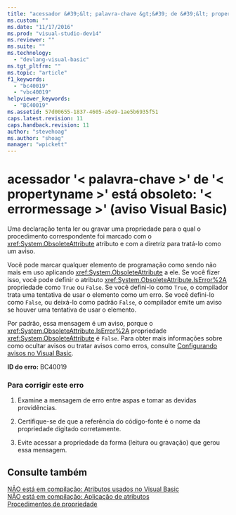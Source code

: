 ```yaml
---
title: "acessador &#39;&lt; palavra-chave &gt;&#39; de &#39;&lt; propertyname &gt;&#39; est&#225; obsoleto: &#39;&lt; errormessage &gt;&#39; (aviso Visual Basic) | Microsoft Docs"
ms.custom: ""
ms.date: "11/17/2016"
ms.prod: "visual-studio-dev14"
ms.reviewer: ""
ms.suite: ""
ms.technology: 
  - "devlang-visual-basic"
ms.tgt_pltfrm: ""
ms.topic: "article"
f1_keywords: 
  - "bc40019"
  - "vbc40019"
helpviewer_keywords: 
  - "BC40019"
ms.assetid: 57d00655-1837-4605-a5e9-1ae5b6935f51
caps.latest.revision: 11
caps.handback.revision: 11
author: "stevehoag"
ms.author: "shoag"
manager: "wpickett"
---
```

# acessador &#39;&lt; palavra-chave &gt;&#39; de &#39;&lt; propertyname &gt;&#39; est&#225; obsoleto: &#39;&lt; errormessage &gt;&#39; (aviso Visual Basic)
Uma declaração tenta ler ou gravar uma propriedade para o qual o procedimento correspondente foi marcado com o <xref:System.ObsoleteAttribute> atributo e com a diretriz para tratá\-lo como um aviso.  
  
 Você pode marcar qualquer elemento de programação como sendo não mais em uso aplicando <xref:System.ObsoleteAttribute> a ele. Se você fizer isso, você pode definir o atributo <xref:System.ObsoleteAttribute.IsError%2A> propriedade como `True` ou `False`. Se você defini\-lo como `True`, o compilador trata uma tentativa de usar o elemento como um erro. Se você defini\-lo como `False`, ou deixá\-lo como padrão `False`, o compilador emite um aviso se houver uma tentativa de usar o elemento.  
  
 Por padrão, essa mensagem é um aviso, porque o <xref:System.ObsoleteAttribute.IsError%2A> propriedade <xref:System.ObsoleteAttribute> é `False`. Para obter mais informações sobre como ocultar avisos ou tratar avisos como erros, consulte [Configurando avisos no Visual Basic](/visual-studio/ide/configuring-warnings-in-visual-basic).  
  
 **ID do erro:** BC40019  
  
### Para corrigir este erro  
  
1.  Examine a mensagem de erro entre aspas e tomar as devidas providências.  
  
2.  Certifique\-se de que a referência do código\-fonte é o nome da propriedade digitado corretamente.  
  
3.  Evite acessar a propriedade da forma \(leitura ou gravação\) que gerou essa mensagem.  
  
## Consulte também  
 [NÃO está em compilação: Atributos usados no Visual Basic](http://msdn.microsoft.com/pt-br/22231318-8a40-49af-9245-e0aab723563b)   
 [NÃO está em compilação: Aplicação de atributos](http://msdn.microsoft.com/pt-br/2b1703ed-4437-49b3-bc0b-568094324f47)   
 [Procedimentos de propriedade](../../visual-basic/programming-guide/language-features/procedures/property-procedures.md)